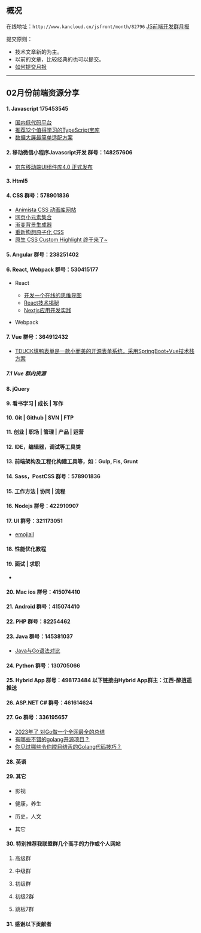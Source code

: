 ## 概况

在线地址：`http://www.kancloud.cn/jsfront/month/82796` [JS前端开发群月报](http://www.kancloud.cn/jsfront/month/82796)


提交原则：

- 技术文章新的为主。
- 以前的文章，比较经典的也可以提交。
- [如何提交月报](http://www.kancloud.cn/jsfront/month/227309)

---


## 02月份前端资源分享
#### 1. Javascript 175453545
- [国内低代码平台](https://github.com/taowen/awesome-lowcode)
- [推荐12个值得学习的TypeScript宝库](https://zhuanlan.zhihu.com/p/570649302)
- [数据大屏最简单适配方案](https://juejin.cn/post/7202598910337138748)



#### 2. 移动微信小程序Javascript开发 群号：148257606
- [京东移动端UI组件库4.0 正式发布](https://juejin.cn/post/7194987284927053882)


#### 3. Html5


#### 4. CSS  群号：578901836
- [Animista CSS 动画库网站](https://animista.net/)
- [网页小元素集合](https://uiverse.io/)
- [渐变背景生成器](https://csshero.org/mesher/)
- [重新构想原子化 CSS](https://antfu.me/posts/reimagine-atomic-css-zh)
- [原生 CSS Custom Highlight 终于来了~](https://juejin.cn/post/7199438741533376573)

#### 5. Angular 群号：238251402

#### 6. React, Webpack 群号：530415177
- React
    
    - [开发一个在线的思维导图](https://juejin.cn/post/7195451133257580599)
    - [React技术揭秘](https://react.iamkasong.com/)
    - [Nextjs应用开发实践](https://nextjs-in-action-cn.taonan.lu/)

- Webpack


#### 7. Vue 群号：364912432
- [TDUCK填鸭表单是一款小而美的开源表单系统，采用SpringBoot+Vue技术栈方案](https://gitee.com/TDuckApp/tduck-platform)

##### 7.1 Vue 群内资源


#### 8. jQuery

#### 9. 看书学习 | 成长 | 写作

#### 10. Git | Github | SVN | FTP

#### 11. 创业 | 职场 | 管理 | 产品 | 运营

#### 12. IDE，编辑器，调试等工具类

#### 13. 前端架构及工程化构建工具等，如：Gulp, Fis, Grunt

#### 14. Sass，PostCSS  群号：578901836

#### 15. 工作方法 | 协同 | 流程

#### 16. Nodejs 群号：422910907

#### 17. UI 群号：321173051
- [emojiall](https://www.emojiall.com/zh-hans/all-cate)

#### 18. 性能优化教程

#### 19. 面试 | 求职
- []()

#### 20. Mac ios 群号：415074410

#### 21. Android 群号：415074410

#### 22. PHP 群号：82254462

#### 23. Java 群号：145381037
- [Java与Go语法对比](https://programming-idioms.org/cheatsheet/Java/Go)

#### 24. Python 群号：130705066

#### 25. Hybrid App 群号：498173484 以下链接由Hybrid App群主：江西-醉逍遥推送

#### 26. ASP.NET C# 群号：461614624

#### 27. Go 群号：336195657
- [2023年了 对Go做一个全网最全的总结](https://zhuanlan.zhihu.com/p/596089366)
- [有哪些不错的golang开源项目？](https://www.zhihu.com/question/48821269)
- [你见过哪些令你瞠目结舌的Golang代码技巧？](https://www.zhihu.com/question/39808172)

#### 28. 英语

#### 29. 其它

- 影视


- 健康，养生


- 历史，人文


- 其它




#### 30. 特别推荐我联盟群几个高手的力作或个人网站

1. 高级群



2. 中级群


3. 初级群

4. 初级2群


5. 跳板7群


#### 31. 感谢以下贡献者

